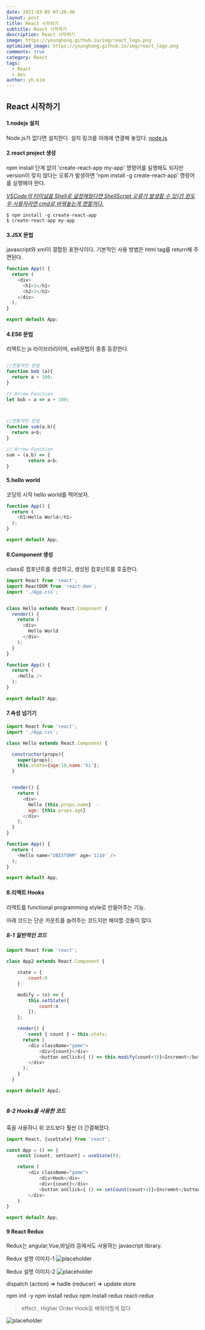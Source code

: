 ```yaml
---
date: 2021-03-05 07:26:40
layout: post
title: React 시작하기
subtitle: React 시작하기
description: React 시작하기
image: https://younghong.github.io/img/react_logo.png
optimized_image: https://younghong.github.io/img/react_logo.png
comments: true
category: React
tags:
  - React
  - Dev
author: yh.kim
---
```




## React 시작하기

#### 1.nodejs 설치

Node.js가 없다면 설치한다. 
설치 링크를 아래에 연결해 놓았다.
[node.js](https://nodejs.org/en/ "node js")

#### 2.react project 생성
npm install 단계 없이 'create-react-app my-app' 명령어를 실행해도 되지만
version이 맞지 않다는 오류가 발생하면 'npm install -g create-react-app' 명령어를 실행해야 한다.

<ins>*VSCode의 터미널을 Shell로 설정해뒀다면 ShellScript 오류가 발생할 수 있다1
윈도우 사용자라면 cmd로 바꿔놓는게 편할꺼다.*</ins>
```shell
$ npm install -g create-react-app
$ create-react-app my-app
```

#### 3.JSX 문법
javascript와 xml이 결합된 표현식이다.
기본적인 사용 방법은 html tag를 return해 주면된다.

```js
function App() {
  return (
    <div>
      <h1>1</h1>
      <h2>2</h2>
    </div>
  );
}

export default App;
```

#### 4.ES6 문법
리액트는 js 라이브러리이며, es6문법이 종종 등장한다.
```js

//전통적인 문법
function bob (a){
  return a + 100;
}

// Arrow Function
let bob = a => a + 100;



//전통적인 문법
function sum(a,b){
  return a+b;
}

// Arrow Function
sum = (a,b) => {
        return a+b;
}

```


#### 5.hello world
코딩의 시작 hello world를 찍어보자.
```js
function App() {
  return (
    <h1>Hello World</h1>
  );
}

export default App;
```


#### 6.Component 생성
class로 컴포넌트를 생성하고,
생성된 컴포넌트를 호출한다.
```js
import React from 'react';
import ReactDOM from 'react-dom';
import './App.css';


class Hello extends React.Component {
  render() {
    return (
      <div>
        Hello World
      </div>
    );
  }
}

function App() {
  return (
    <Hello />
  );
}

export default App;
```

#### 7.속성 넘기기
```js
import React from 'react';
import './App.css';

class Hello extends React.Component {

  constructor(props){
    super(props);
    this.state={age:10,name:'hi'};
  }


  render() {
    return (
      <div>
        Hello {this.props.name}  - 
        age: {this.props.age}
      </div>
    );
  }
}

function App() {
  return (
    <Hello name="UBISTORM" age='1110' />
  );
}

export default App;
```


#### 8.리액트 Hooks
리액트를 functional programming style로 만들어주는 기능.

아래 코드는 단순 카운트를 늘려주는 코드지만
해야할 것들이 많다.

##### 8-1 일반적인 코드
```js
import React from 'react';

class App2 extends React.Component {

    state = {
        count:0
    }

    modify = (n) => {
        this.setState({
            count:n
        });
    };

    render() {
        const { count } = this.state;
      return (
        <div className="game">
            <div>{count}</div>
            <button onClick={ () => this.modify(count+1)}>Incremnt</button>
        </div>
      );
    }
  }

export default App2;
  
```
##### 8-2 Hooks을 사용한 코드
훅을 사용하니 위 코드보다 훨씬 더 간결해졌다.
```js
import React, {useState} from 'react';

const App = () => {
    const [count, setCount] = useState(0);

    return (
        <div className="game">
            <div>Hook</div>
            <div>{count}</div>
            <button onClick={ () => setCount(count+1)}>Incremnt</button>
        </div>
    )
}

export default App;
```

#### 9 React Redux
Redux는 angular,Vue,바닐라 등에서도 사용하는 javascript library.

Redux 설명 이미지-1
![placeholder](https://younghong.github.io/img/blog_2021-03-07(2).png "Object Tree")

Redux 설명 이미지-2
![placeholder](https://younghong.github.io/img/blog_2021-03-07.png "Object Tree")


dispatch (action) => hadle (reducer) => update store

npm init -y
npm install redux
npm install redux react-redux


>effect , Higher Order Hook등 배워야할게 많다

![placeholder](https://younghong.github.io/img/react_logo.png "install file")
























